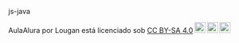 js-java

<p xmlns:cc="http://creativecommons.org/ns#" xmlns:dct="http://purl.org/dc/terms/"><span property="dct:title">AulaAlura</ span> por <span property="cc:attributionName">Lougan</span> está licenciado sob <a href="https://creativecommons.org/licenses/by-sa/4.0/?ref=chooser-v1" target ="_blank" rel="license noopener noreferrer" style="display:inline-block;">CC BY-SA 4.0<img style="height:22px!important;margin-left:3px;vertical-align:text- fundo;" src="https://mirrors.creativecommons.org/presskit/icons/cc.svg?ref=chooser-v1" alt=""><img style="height:22px!important;margin-left:3px;vertical -align: texto inferior;" src="https://mirrors.creativecommons.org/presskit/icons/by.svg?ref=chooser-v1" alt=""><img style="height:22px!important;margin-left:3px;vertical -align: texto inferior;" src="https://mirrors.creativecommons.org/presskit/icons/sa.svg?ref=chooser-v1" alt=""></a></p>
